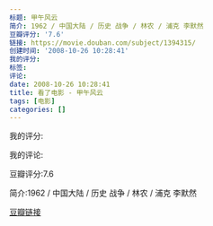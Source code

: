 ```yaml
---
标题: 甲午风云
简介: 1962 / 中国大陆 / 历史 战争 / 林农 / 浦克 李默然
豆瓣评分: '7.6'
链接: https://movie.douban.com/subject/1394315/
创建时间: '2008-10-26 10:28:41'
我的评分:
标签:
评论:
date: 2008-10-26 10:28:41
title: 看了电影 - 甲午风云
tags: [电影]
categories: []
---
```


我的评分:

我的评论:

豆瓣评分:7.6

简介:1962 / 中国大陆 / 历史 战争 / 林农 / 浦克 李默然

[豆瓣链接](https://movie.douban.com/subject/1394315/)

